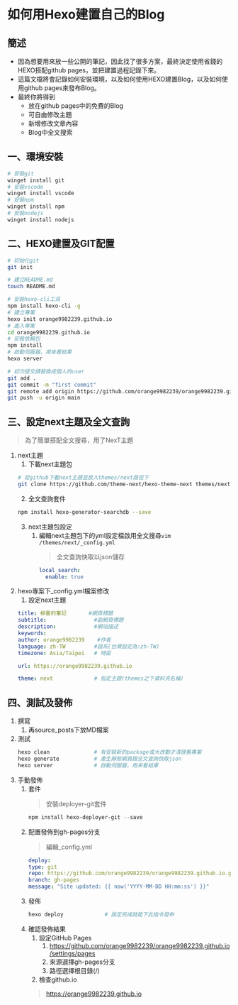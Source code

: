 # 如何用Hexo建置自己的Blog
## 簡述
* 因為想要用來放一些公開的筆記，因此找了很多方案，最終決定使用省錢的HEXO搭配github pages，並把建置過程記錄下來。
* 這篇文檔將會記錄如何安裝環境，以及如何使用HEXO建置Blog，以及如何使用github pages來發布Blog。
* 最終你將得到
  * 放在github pages中的免費的Blog
  * 可自由修改主題
  * 新增修改文章內容
  * Blog中全文搜索

## 一、環境安裝
```ps1
# 安裝git
winget install git
# 安裝vscode
winget install vscode
# 安裝npm
winget install npm
# 安裝nodejs
winget install nodejs
```
## 二、HEXO建置及GIT配置
```sh
# 初始化git
git init

# 建立README.md
touch README.md

# 安裝hexo-cli工具
npm install hexo-cli -g
# 建立專案
hexo init orange9982239.github.io
# 進入專案
cd orange9982239.github.io
# 安裝依賴包
npm install
# 啟動伺服器，用來看結果
hexo server

# 初次提交請替換成個人的user
git add .
git commit -m "first commit"
git remote add origin https://github.com/orange9982239/orange9982239.github.io.git
git push -u origin main
```
## 三、設定next主題及全文查詢
> 為了簡單搭配全文搜尋，用了NexT主題
1. next主題
   1. 下載next主題包
    ```sh
    # 從github下載next主題並放入themes/next路徑下
    git clone https://github.com/theme-next/hexo-theme-next themes/next
    ```
   2. 全文查詢套件
    ```sh
    npm install hexo-generator-searchdb --save
    ```
   3. next主題包設定
       1. 編輯next主題包下的yml設定檔啟用全文搜尋`vim /themes/next/_config.yml`
            > 全文查詢快取以json儲存
            ```yml
            local_search:
              enable: true
            ```
2. hexo專案下_config.yml檔案修改
   1. 設定next主題
    ```yml
    title: 柳書的筆記       #網頁標題
    subtitle:               #副網頁標題
    description:            #網站描述
    keywords:
    author: orange9982239    #作者
    language: zh-TW         #語系(台灣設定為:zh-TW)
    timezone: Asia/Taipei   # 時區
    
    url: https://orange9982239.github.io
    
    theme: next             # 指定主題(themes之下資料夾名稱)
    ```
## 四、測試及發佈
1. 撰寫
   1. 再source\_posts下放MD檔案
2. 測試
    ```ps1
    hexo clean              # 有安裝新的package或大改動才清理舊專案
    hexo generate           # 產生靜態網頁跟全文查詢快取json
    hexo server             # 啟動伺服器，用來看結果
    ```
3. 手動發佈
   1. 套件
        > 安裝deployer-git套件
        ```ps1
        npm install hexo-deployer-git --save
        ```
   2. 配置發佈到gh-pages分支
        > 編輯\_config.yml
        ```yml
        deploy:
        type: git
        repo: https://github.com/orange9982239/orange9982239.github.io.git   # 你的 GitHub 倉庫地址
        branch: gh-pages
        message: "Site updated: {{ now('YYYY-MM-DD HH:mm:ss') }}"
        ```
   3. 發佈
        ```ps1
        hexo deploy             # 設定完成就能下此指令發布
        ```
   4. 確認發佈結果
      1. 設定GitHub Pages
         1. https://github.com/orange9982239/orange9982239.github.io/settings/pages
         2. 來源選擇gh-pages分支
         3. 路徑選擇根目錄(/)
      2. 檢查github.io
        > https://orange9982239.github.io